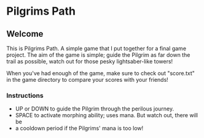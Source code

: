 # Pilgrims Path

## Welcome
This is Pilgrims Path. A simple game that I put together for a final game project. The aim of the game is simple; guide the Pilgrim as far down the trail as possible, watch out for those pesky lightsaber-like towers!

When you've had enough of the game, make sure to check out "score.txt" in the game directory to compare your scores with your friends! 

### Instructions
* UP or DOWN to guide the Pilgrim through the perilous journey.
* SPACE to activate morphing ability; uses mana. But watch out, there will be
* a cooldown period if the Pilgrims' mana is too low!

